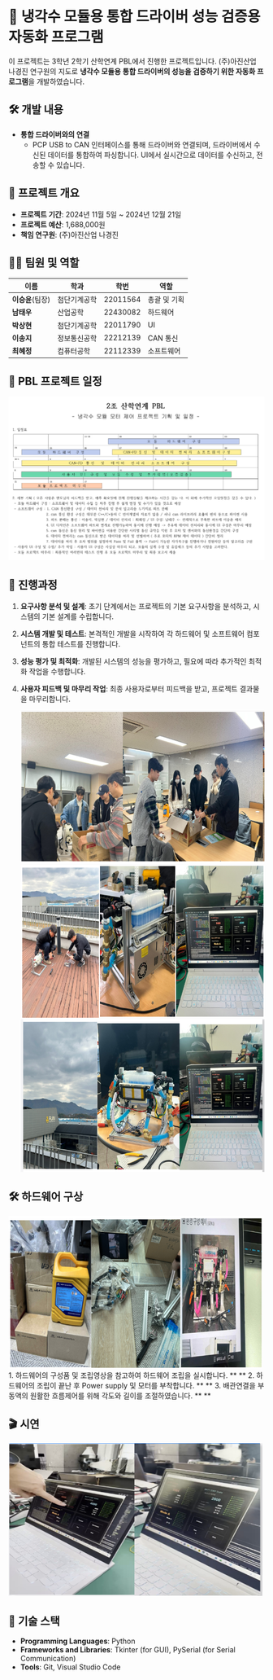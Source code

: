 # 🌟 냉각수 모듈용 통합 드라이버 성능 검증용 자동화 프로그램

이 프로젝트는 3학년 2학기 산학연계 PBL에서 진행한 프로젝트입니다. (주)아진산업 나경진 연구원의 지도로 **냉각수 모듈용 통합 드라이버의 성능을 검증하기 위한 자동화 프로그램**을 개발하였습니다.

## 🛠 개발 내용
- **통합 드라이버와의 연결**
  - PCP USB to CAN 인터페이스를 통해 드라이버와 연결되며, 드라이버에서 수신된 데이터를 통합하여 파싱합니다. UI에서 실시간으로 데이터를 수신하고, 전송할 수 있습니다.

## 📌 프로젝트 개요
- **프로젝트 기간**: 2024년 11월 5일 ~ 2024년 12월 21일
- **프로젝트 예산**: 1,688,000원
- **책임 연구원**: (주)아진산업 나경진

## 👨‍💻 팀원 및 역할
| 이름      | 학과          | 학번      | 역할       |
|----------|--------------|----------|-----------|
| **이승윤**(팀장) | 첨단기계공학 | 22011564 | 총괄 및 기획  |
| **남태우**       | 산업공학      | 22430082 | 하드웨어       |
| **박상현**       | 첨단기계공학 | 22011790 | UI            |
| **이송지**       | 정보통신공학 | 22212139 | CAN 통신      |
| **최혜정**       | 컴퓨터공학    | 22112339 | 소프트웨어     |

## 📅 PBL 프로젝트 일정
<img src="/PBL/일정표.png" width="700" alt="프로젝트 일정 계획">

## 🔄 진행과정
1. **요구사항 분석 및 설계**: 초기 단계에서는 프로젝트의 기본 요구사항을 분석하고, 시스템의 기본 설계를 수립합니다.
2. **시스템 개발 및 테스트**: 본격적인 개발을 시작하여 각 하드웨어 및 소프트웨어 컴포넌트의 통합 테스트를 진행합니다.
3. **성능 평가 및 최적화**: 개발된 시스템의 성능을 평가하고, 필요에 따라 추가적인 최적화 작업을 수행합니다.
4. **사용자 피드백 및 마무리 작업**: 최종 사용자로부터 피드백을 받고, 프로젝트 결과물을 마무리합니다.
   
   <img src="/PBL/진행.png" width="500" height="300" alt="">
   <img src="/PBL/진행과정.png" width="500" height="300" alt="">
   <img src="/PBL/제안내용.png" width="500" height="300" alt="">
   
## 🛠 하드웨어 구상
<img src="/PBL/하드웨어구상.png" width="500" height="300" alt="하드웨어 구성">
1. 하드웨어의 구성품 및 조립영상을 참고하여 하드웨어 조립을 실시합니다. ** **
2. 하드웨어의 조립이 끝난 후 Power supply 및 모터를 부착합니다. ** **
3. 배관연결을 부동액의 원활한 흐름제어를 위해 각도와 길이를 조절하였습니다. ** **

## 🎬 시연
<img src="/PBL/시연.png" width="500" height="300" alt="시연 이미지">

## 🔧 기술 스택
- **Programming Languages**: Python
- **Frameworks and Libraries**: Tkinter (for GUI), PySerial (for Serial Communication)
- **Tools**: Git, Visual Studio Code


